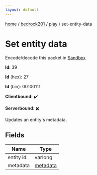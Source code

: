 ```yaml
---
layout: default
---
```


[home](/)  /  [bedrock201](/protocol/bedrock201)  /  [play](/protocol/bedrock201/play)  /  set-entity-data

# Set entity data

Encode/decode this packet in [Sandbox](../../../sandbox/bedrock201#Play.SetEntityData)

**Id**: 39

**Id** (hex): 27

**Id** (bin): 00100111

**Clientbound**: ✔️

**Serverbound**: ✖️

Updates an entity's metadata.

## Fields

Name | Type
---|---
entity id | varlong
metadata | [metadata](/protocol/bedrock201/metadata)
